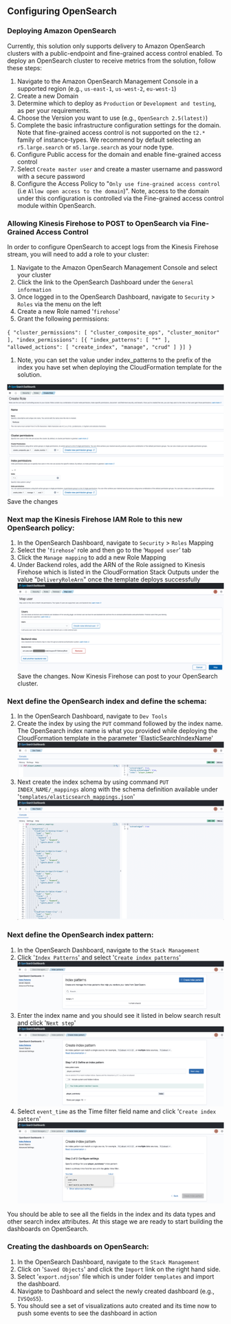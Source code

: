 ## Configuring OpenSearch

### Deploying Amazon OpenSearch

Currently, this solution only supports delivery to Amazon OpenSearch clusters with a public-endpoint and fine-grained access control enabled. To deploy an OpenSearch cluster to receive metrics from the solution, follow these steps:

1. Navigate to the Amazon OpenSearch Management Console in a supported region (e.g., `us-east-1`, `us-west-2`, `eu-west-1`)
1. Create a new Domain
1. Determine which to deploy as `Production` or `Development and testing`, as per your requirements.
1. Choose the Version you want to use (e.g., `OpenSearch 2.5(latest)`)
1. Complete the basic infrastructure configuration settings for the domain. Note that fine-grained access control is not supported on the `t2.*` family of instance-types. We recommend by default selecting an `r5.large.search` or `m5.large.search` as your node type.
1. Configure Public access for the domain and enable fine-grained access control
1. Select `Create master user` and create a master username and password with a secure password
1. Configure the Access Policy to "`Only use fine-grained access control` (i.e `Allow open access to the domain`)". Note, access to the domain under this configuration is controlled via the Fine-grained access control module within OpenSearch.


### Allowing Kinesis Firehose to POST to OpenSearch via Fine-Grained Access Control

In order to configure OpenSearch to accept logs from the Kinesis Firehose stream, you will need to add a role to your cluster:

1. Navigate to the Amazon OpenSearch Management Console and select your cluster
1. Click the link to the OpenSearch Dashboard under the `General information`
1. Once logged in to the OpenSearch Dashboard, navigate to `Security` > `Roles` via the menu on the left
1. Create a new Role named '`firehose`'
1. Grant the following permissions:

``{
  "cluster_permissions": [
    "cluster_composite_ops",
    "cluster_monitor"
  ],
  "index_permissions": [{
    "index_patterns": [
      "*"
    ],
    "allowed_actions": [
      "create_index",
      "manage",
      "crud"
    ]
  }]
}``
1. Note, you can set the value under index_patterns to the prefix of the index you have set when deploying the CloudFormation template for the solution.

![Cluster and Index Permissions](./images/opensearch-allow-kinesis-firehose.png)
Save the changes

### Next map the Kinesis Firehose IAM Role to this new OpenSearch policy:

1. In the OpenSearch Dashboard, navigate to `Security` > `Roles` Mapping
1. Select the '`firehose`' role and then go to the ‘`Mapped user`’ tab
1. Click the `Manage mapping` to add a new Role Mapping
1. Under Backend roles, add the ARN of the Role assigned to Kinesis Firehose which is listed in the CloudFormation Stack Outputs under the value "`DeliveryRoleArn`" once the template deploys successfully
![Map the Kinesis Firehose IAM Role](./images/opensearch-map-kinesis-firehose-iam-role-to-opensearch-policy.png)
Save the changes. Now Kinesis Firehose can post to your OpenSearch cluster.

### Next define the OpenSearch index and define the schema:

1. In the OpenSearch Dashboard, navigate to `Dev Tools`
1. Create the index by using the `PUT` command followed by the index name. The OpenSearch index name is what you provided while deploying the CloudFormation template in the parameter 'ElasticSearchIndexName'
![Create Index](./images/opensearch-create-index.png)
1. Next create the index schema by using command `PUT INDEX_NAME/_mappings` along with the schema definition available under '`templates/elasticsearch_mappings.json`'
![Create Index Schema](./images/opensearch-create-index-schema.png)

### Next define the OpenSearch index pattern:
1. In the OpenSearch Dashboard, navigate to the `Stack Management`
1. Click '`Index Patterns`' and select '`Create index patterns`'
![Create Index Pattern - Step 1](./images/opensearch-create-index-pattern1.png)
1. Enter the index name and you should see it listed in below search result and click '`Next step`'
![Create Index Pattern - Step 2](./images/opensearch-create-index-pattern2.png)
1. Select `event_time` as the Time filter field name and click '`Create index pattern`'
![Create Index Pattern - Step 3](./images/opensearch-create-index-pattern3.png)

You should be able to see all the fields in the index and its data types and other search index attributes. At this stage we are ready to start building the dashboards on OpenSearch.

### Creating the dashboards on OpenSearch:
1. In the OpenSearch Dashboard, navigate to the `Stack Management`
1. Click on '`Saved Objects`' and click the `Import` link on the right hand side.
1. Select '`export.ndjson`' file which is under folder `templates` and import the dashboard.
1. Navigate to Dashboard and select the newly created dashboard (e.g., `IVSQoS5`).
1. You should see a set of visualizations auto created and its time now to push some events to see the dashboard in action
